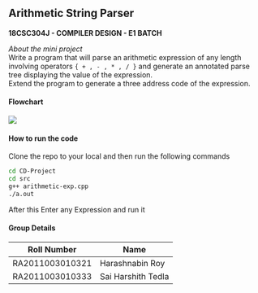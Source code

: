 ##  Arithmetic String Parser
**18CSC304J - COMPILER DESIGN - E1 BATCH**<br/>

*About the mini project*  
Write a program that will parse an arithmetic expression of any length involving operators `{ + , - , * , / }` and generate an annotated parse tree displaying the value of the expression.  
Extend the program to generate a three address code of the expression.



#### Flowchart
![](https://i.imgur.com/2kttWn5.png)

#### How to run the code
Clone the repo to your local and then run the following commands
```sh
cd CD-Project
cd src
g++ arithmetic-exp.cpp
./a.out
```
After this Enter any Expression and run it
#### Group Details

|Roll Number| Name|
|---|---|
|RA2011003010321|Harashnabin Roy |
|RA2011003010333| Sai Harshith Tedla |

